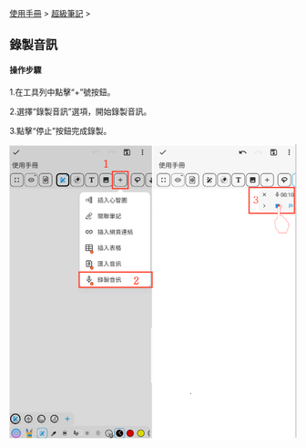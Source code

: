 [使用手冊](/dragonnest/drawnote/manual/zh) > [超級筆記](/dragonnest/drawnote/manual/zh/super_note) >

錄製音訊
---
#### 操作步驟

1.在工具列中點擊“+”號按鈕。

2.選擇“錄製音訊”選項，開始錄製音訊。

3.點擊“停止”按鈕完成錄製。

![](imgs/record_audio1.png)